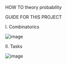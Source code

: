 HOW TO theory probability

GUIDE FOR THIS PROJECT

I. Combinatorics

![image](https://github.com/romkaimp/prob_theory/assets/151135848/c0677591-a176-4e50-9be7-435f18237014)

II. Tasks

![image](https://github.com/romkaimp/prob_theory/assets/151135848/816f6c48-e2d9-453e-aec2-7ea5b457865c)


